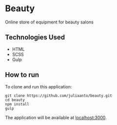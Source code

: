 # Beauty
Online store of equipment for beauty salons


## Technologies Used
- HTML
- SCSS
- Gulp


## How to run
To clone and run this application:

```
git clone https://github.com/juliaanto/beauty.git
cd beauty
npm install
gulp
```
The application will be available at [localhost:3000](http://localhost:3000).
